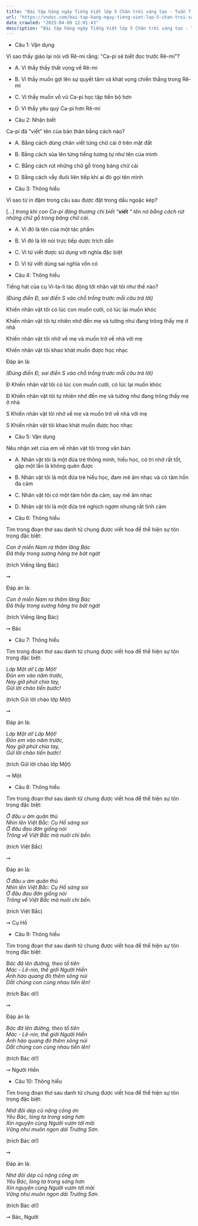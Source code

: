 ```yaml
---
title: "Bài tập hàng ngày Tiếng Việt lớp 5 Chân trời sáng tạo - Tuần 7 - Thứ 3 gồm các câu hỏi tổng hợp nội dung Đọc hiểu văn bản và Luyện từ và câu được học ở Tuần 7 trong chương trình Tiếng Việt lớp 5 Tập 1 Chân trời sáng tạo."
url: "https://vndoc.com/bai-tap-hang-ngay-tieng-viet-lop-5-chan-troi-sang-tao-tuan-7-thu-3-327444"
date_crawled: "2025-04-09 12:01:43"
description: "Bài tập hàng ngày Tiếng Việt lớp 5 Chân trời sáng tạo - Tuần 7 - Thứ 3 gồm các câu hỏi tổng hợp nội dung Đọc hiểu văn bản và Luyện từ và câu được học ở Tuần 7 trong chương trình Tiếng Việt lớp 5 Tập 1 Chân trời sáng tạo."
---
```


* Câu 1:  Vận dụng

Vì sao thầy giáo lại nói với Rê-mi rằng: "Ca-pi sẽ biết đọc trước Rê-mi"?

  * A. Vì thầy thấy thất vọng về Rê-mi 
  * B. Vì thầy muốn gợi lên sự quyết tâm và khát vọng chiến thắng trong Rê-mi 
  * C. Vì thầy muốn vổ vũ Ca-pi học tập tiến bộ hơn 
  * D. Vì thầy yêu quý Ca-pi hơn Rê-mi 



* Câu 2:  Nhận biết

Ca-pi đã "viết" tên của bản thân bằng cách nào?

  * A. Bằng cách dùng chân viết từng chữ cái ở trên mặt đất 
  * B. Bằng cách sủa lên từng tiếng tương tự như tên của mình 
  * C. Bằng cách rút những chữ gỗ trong bảng chữ cái 
  * D. Bằng cách vẫy đuôi liên tiếp khi ai đó gọi tên mình 



* Câu 3:  Thông hiểu

Vì sao từ in đậm trong câu sau được đặt trong dấu ngoặc kép?

[...] _trong khi con Ca-pi đáng thương chỉ biết “**viết** " tên nó bằng cách rút những chữ gỗ trong bảng chữ cái._

  * A. Vì đó là tên của một tác phẩm 
  * B. Vì đó là lời nói trực tiếp dược trích dẫn 
  * C. Vì từ viết được sử dụng với nghĩa đặc biệt 
  * D. Vì từ viết dùng sai nghĩa vốn có 



* Câu 4:  Thông hiểu

Tiếng hát của cụ Vi-ta-li tác động tới nhân vật tôi như thế nào?

_(Đúng điền Đ, sai điền S vào chỗ trống trước mỗi câu trả lời)_

Khiến nhân vật tôi có lúc con muốn cười, có lúc lại muốn khóc

Khiến nhân vật tôi tự nhiên nhớ đến mẹ và tưởng như đang trông thấy mẹ ở nhà

Khiến nhân vật tôi nhớ về mẹ và muốn trở về nhà với mẹ

Khiến nhân vật tôi khao khát muốn được học nhạc

Đáp án là:

_(Đúng điền Đ, sai điền S vào chỗ trống trước mỗi câu trả lời)_

Đ Khiến nhân vật tôi có lúc con muốn cười, có lúc lại muốn khóc

Đ Khiến nhân vật tôi tự nhiên nhớ đến mẹ và tưởng như đang trông thấy mẹ ở nhà

S Khiến nhân vật tôi nhớ về mẹ và muốn trở về nhà với mẹ

S Khiến nhân vật tôi khao khát muốn được học nhạc

* Câu 5:  Vận dụng

Nêu nhận xét của em về nhân vật tôi trong văn bản.

  * A. Nhân vật tôi là một đứa trẻ thông minh, hiếu học, có trí nhớ rất tốt, gặp một lần là không quên được 
  * B. Nhân vật tôi là một đứa trẻ hiếu học, đam mê âm nhạc và có tâm hồn đa cảm 
  * C. Nhân vật tôi có một tâm hồn đa cảm, say mê âm nhạc 
  * D. Nhân vật tôi là một đứa trẻ nghịch ngợm nhưng rất tình cảm 



* Câu 6:  Thông hiểu

Tìm trong đoạn thơ sau danh từ chung được viết hoa để thể hiện sự tôn trọng đặc biệt:

_Con ở miền Nam ra thăm lăng Bác_  
 _Đã thấy trong sương hàng tre bát ngát_

(trích Viếng lăng Bác)

➙ 

Đáp án là:

_Con ở miền Nam ra thăm lăng Bác_  
 _Đã thấy trong sương hàng tre bát ngát_

(trích Viếng lăng Bác)

➙ Bác

* Câu 7:  Thông hiểu

Tìm trong đoạn thơ sau danh từ chung được viết hoa để thể hiện sự tôn trọng đặc biệt:

_Lớp Một ơi! Lớp Một!_  
_Đón em vào năm trước,_  
_Nay giờ phút chia tay,_  
_Gửi lời chào tiến bước!_

(trích Gửi lời chào lớp Một)

➙ 

Đáp án là:

_Lớp Một ơi! Lớp Một!_  
_Đón em vào năm trước,_  
_Nay giờ phút chia tay,_  
_Gửi lời chào tiến bước!_

(trích Gửi lời chào lớp Một)

➙ Một

* Câu 8:  Thông hiểu

Tìm trong đoạn thơ sau danh từ chung được viết hoa để thể hiện sự tôn trọng đặc biệt:

_Ở đâu u ám quân thù_  
 _Nhìn lên Việt Bắc: Cụ Hồ sáng soi_  
 _Ở đâu đau đớn giống nòi_  
 _Trông về Việt Bắc mà nuôi chí bền._

(trích Việt Bắc)

➙ 

Đáp án là:

_Ở đâu u ám quân thù_  
 _Nhìn lên Việt Bắc: Cụ Hồ sáng soi_  
 _Ở đâu đau đớn giống nòi_  
 _Trông về Việt Bắc mà nuôi chí bền._

(trích Việt Bắc)

➙ Cụ Hồ

* Câu 9:  Thông hiểu

Tìm trong đoạn thơ sau danh từ chung được viết hoa để thể hiện sự tôn trọng đặc biệt:

_Bác đã lên đường, theo tổ tiên_  
 _Mác - Lê-nin, thế giới Người Hiền_  
 _Ánh hào quang đỏ thêm sông núi_  
 _Dắt chúng con cùng nhau tiến lên!_

(trích Bác ơi!)

➙ 

Đáp án là:

_Bác đã lên đường, theo tổ tiên_  
 _Mác - Lê-nin, thế giới Người Hiền_  
 _Ánh hào quang đỏ thêm sông núi_  
 _Dắt chúng con cùng nhau tiến lên!_

(trích Bác ơi!)

➙ Người Hiền

* Câu 10:  Thông hiểu

Tìm trong đoạn thơ sau danh từ chung được viết hoa để thể hiện sự tôn trọng đặc biệt:

_Nhớ đôi dép cũ nặng công ơn_  
 _Yêu Bác, lòng ta trong sáng hơn_  
 _Xin nguyện cùng Người vươn tới mãi_  
 _Vững như muôn ngọn dải Trường Sơn._

(trích Bác ơi!)

➙ 

Đáp án là:

_Nhớ đôi dép cũ nặng công ơn_  
 _Yêu Bác, lòng ta trong sáng hơn_  
 _Xin nguyện cùng Người vươn tới mãi_  
 _Vững như muôn ngọn dải Trường Sơn._

(trích Bác ơi!)

➙ Bác, Người
